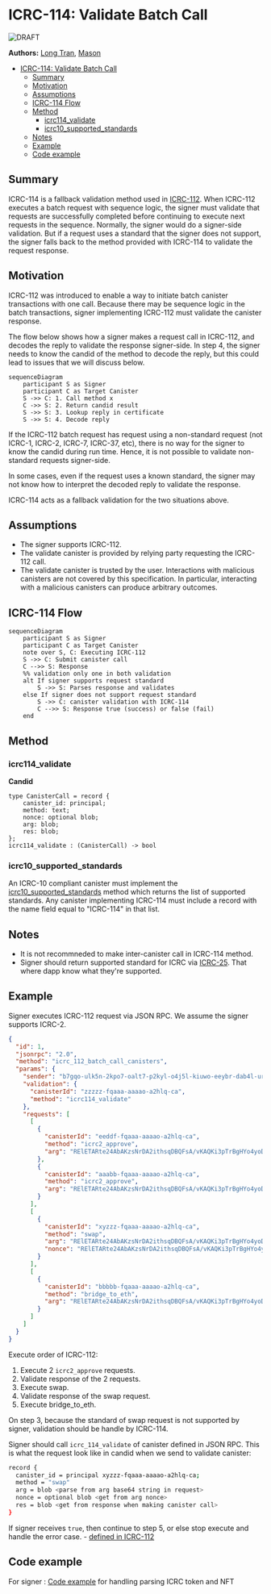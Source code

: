 # ICRC-114: Validate Batch Call

![DRAFT]

**Authors:** [Long Tran](https://github.com/baolongt), [Mason](https://github.com/masonswj)

<!-- TOC -->

- [ICRC-114: Validate Batch Call](#icrc-114-validate-batch-call)
  - [Summary](#summary)
  - [Motivation](#motivation)
  - [Assumptions](#assumptions)
  - [ICRC-114 Flow](#icrc-114-flow)
  - [Method](#method)
    - [icrc114_validate](#icrc114_validate)
    - [icrc10_supported_standards](#icrc10_supported_standards)
  - [Notes](#notes)
  - [Example](#example)
  - [Code example](#code-example)

## Summary

ICRC-114 is a fallback validation method used in [ICRC-112](https://github.com/dfinity/wg-identity-authentication/blob/main/topics/icrc_112_batch_canister_call.md). When ICRC-112 executes a batch request with sequence logic, the signer must validate that requests are successfully completed before continuing to execute next requests in the sequence. Normally, the signer would do a signer-side validation. But if a request uses a standard that the signer does not support, the signer falls back to the method provided with ICRC-114 to validate the request response.

## Motivation

ICRC-112 was introduced to enable a way to initiate batch canister transactions with one call. Because there may be sequence logic in the batch transactions, signer implementing ICRC-112 must validate the canister response.

The flow below shows how a signer makes a request call in ICRC-112, and decodes the reply to validate the response signer-side. In step 4, the signer needs to know the candid of the method to decode the reply, but this could lead to issues that we will discuss below.

```mermaid
sequenceDiagram
    participant S as Signer
    participant C as Target Canister
    S ->> C: 1. Call method x
    C ->> S: 2. Return candid result
    S ->> S: 3. Lookup reply in certificate
    S ->> S: 4. Decode reply
```

If the ICRC-112 batch request has request using a non-standard request (not ICRC-1, ICRC-2, ICRC-7, ICRC-37, etc), there is no way for the signer to know the candid during run time. Hence, it is not possible to validate non-standard requests signer-side.

In some cases, even if the request uses a known standard, the signer may not know how to interpret the decoded reply to validate the response.

ICRC-114 acts as a fallback validation for the two situations above.

## Assumptions

- The signer supports ICRC-112.
- The validate canister is provided by relying party requesting the ICRC-112 call.
- The validate canister is trusted by the user. Interactions with malicious canisters are not covered by this specification. In particular, interacting with a malicious canisters can produce arbitrary outcomes.

## ICRC-114 Flow

```mermaid
sequenceDiagram
    participant S as Signer
    participant C as Target Canister
    note over S, C: Executing ICRC-112
    S ->> C: Submit canister call
    C -->> S: Response
    %% validation only one in both validation
    alt If signer supports request standard
        S ->> S: Parses response and validates
    else If signer does not support request standard
        S ->> C: canister validation with ICRC-114
        C -->> S: Response true (success) or false (fail)
    end
```

## Method

### icrc114_validate

**Candid**

```
type CanisterCall = record {
    canister_id: principal;
    method: text;
    nonce: optional blob;
    arg: blob;
    res: blob;
};
icrc114_validate : (CanisterCall) -> bool
```

### icrc10_supported_standards

An ICRC-10 compliant canister must implement the [icrc10_supported_standards](https://github.com/dfinity/ICRC/blob/main/ICRCs/ICRC-10/ICRC-10.md) method which returns the list of supported standards.
Any canister implementing ICRC-114 must include a record with the name field equal to "ICRC-114" in that list.

## Notes

- It is not recommneded to make inter-canister call in ICRC-114 method.
- Signer should return supported standard for ICRC via [ICRC-25](https://github.com/dfinity/wg-identity-authentication/blob/main/topics/icrc_25_signer_interaction_standard.md). That where dapp know what they're supported.

## Example

Signer executes ICRC-112 request via JSON RPC. We assume the signer supports ICRC-2.

```json
{
  "id": 1,
  "jsonrpc": "2.0",
  "method": "icrc_112_batch_call_canisters",
  "params": {
    "sender": "b7gqo-ulk5n-2kpo7-oalt7-p2kyl-o4j5l-kiuwo-eeybr-dab4l-ur6up-pqe",
    "validation": {
      "canisterId": "zzzzz-fqaaa-aaaao-a2hlq-ca",
      "method": "icrc114_validate"
    },
    "requests": [
      [
        {
          "canisterId": "eeddf-fqaaa-aaaao-a2hlq-ca",
          "method": "icrc2_approve",
          "arg": "RElETARte24AbAKzsNrDA2ithsqDBQFsA/vKAQKi3pTrBgHYo4yoDX0BAwEdV+ztKgq7E4l1ffuTuwEmw8AtYSjlrJ+WLO5ofQIAAMgB"
        },
        {
          "canisterId": "aaabb-fqaaa-aaaao-a2hlq-ca",
          "method": "icrc2_approve",
          "arg": "RElETARte24AbAKzsNrDA2ithsqDBQFsA/vKAQKi3pTrBgHYo4yoDX0BAwEdV+ztKgq7E4l1ffuTuwEmw8AtYSjlrJ+WLO5ofQIAAMgB"
        }
      ],
      [
        {
          "canisterId": "xyzzz-fqaaa-aaaao-a2hlq-ca",
          "method": "swap",
          "arg": "RElETARte24AbAKzsNrDA2ithsqDBQFsA/vKAQKi3pTrBgHYo4yoDX0BAwEdV+ztKgq7E4l1ffuTuwEmw8AtYSjlrJ+WLO5ofQIAAMgB",
          "nonce": "RElETARte24AbAKzsNrDA2ithsqDBQFsA/vKAQKi3pTrBgHYo4yoDX0BAwEdV+ztKgq7E4l1ffuTuwEmw8AtYSjlrJ+WLO5ofQIAAMgB"
        }
      ],
      [
        {
          "canisterId": "bbbbb-fqaaa-aaaao-a2hlq-ca",
          "method": "bridge_to_eth",
          "arg": "RElETARte24AbAKzsNrDA2ithsqDBQFsA/vKAQKi3pTrBgHYo4yoDX0BAwEdV+ztKgq7E4l1ffuTuwEmw8AtYSjlrJ+WLO5ofQIAAMgB"
        }
      ]
    ]
  }
}
```

Execute order of ICRC-112:

1. Execute 2 `icrc2_approve` requests.
2. Validate response of the 2 requests.
3. Execute swap.
4. Validate response of the swap request.
5. Execute bridge_to_eth.

On step 3, because the standard of swap request is not supported by signer, validation should be handle by ICRC-114.

Signer should call `icrc_114_validate` of canister defined in JSON RPC. This is what the request look like in candid when we send to validate canister:

```bash
record {
  canister_id = principal xyzzz-fqaaa-aaaao-a2hlq-ca;
  method = "swap"
  arg = blob <parse from arg base64 string in request>
  nonce = optional blob <get from arg nonce>
  res = blob <get from response when making canister call>
}
```

If signer receives `true`, then continue to step 5, or else stop execute and handle the error case. - [defined in ICRC-112](https://github.com/dfinity/wg-identity-authentication/blob/main/topics/icrc_112_batch_canister_call.md#processing)

## Code example

For signer : [Code example](https://github.com/slide-computer/signer-js/blob/main/packages/signer-test/src/agentChannel.ts#L351) for handling parsing ICRC token and NFT

[DRAFT]: https://img.shields.io/badge/STATUS-DRAFT-f25a24.svg
[EXTENDS 25]: https://img.shields.io/badge/EXTENDS-ICRC--25-ed1e7a.svg
